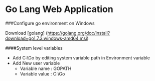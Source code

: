 # Go Lang Web Application

###Configure go environment on Windows

Download [golang] (https://golang.org/doc/install?download=go1.7.3.windows-amd64.msi)

####System level variables 

 - Add C:\Go by editing system variable path in Environment variable 
 - Add New user variable
    - Variable name : GOPATH
    - Variable value : C:\Go
 








